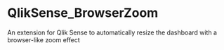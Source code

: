 # QlikSense_BrowserZoom
An extension for Qlik Sense to automatically resize the dashboard with a browser-like zoom effect
